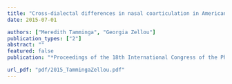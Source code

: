 ```yaml
---
title: "Cross-dialectal differences in nasal coarticulation in American English"
date: 2015-07-01

authors: ["Meredith Tamminga", "Georgia Zellou"]
publication_types: ["2"]
abstract: ""
featured: false
publication: "*Proceedings of the 18th International Congress of the Phonetic Sciences*"

url_pdf: "pdf/2015_TammingaZellou.pdf"
---
```


